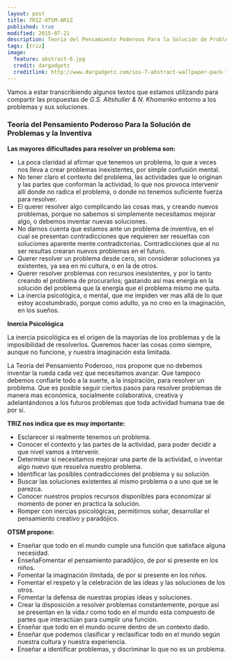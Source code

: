 ```yaml
---
layout: post
title: TRIZ-OTSM-ARIZ
published: true
modified: 2015-07-21
description: Teoría del Pensamiento Poderoso Para la Solución de Problemas y la Inventiva
tags: [triz]
image:
  feature: abstract-8.jpg
  credit: dargadgetz
  creditlink: http://www.dargadgetz.com/ios-7-abstract-wallpaper-pack-for-iphone-5-and-ipod-touch-retina/
---
```


Vamos a estar transcribiendo algunos textos que estamos utilizando para compartir las propuestas de *G.S. Altshuller & N. Khomenko* entorno a los problemas y sus soluciones.

### Teoría del Pensamiento Poderoso Para la Solución de Problemas y la Inventiva


**Las mayores dificultades para resolver un problema son:**

* La poca claridad al afirmar que tenemos un problema, lo que a veces nos lleva a crear problemas inexistentes, por simple confusión mental.
* No tener claro el contexto del problema, las actividades que lo originan y las partes que conforman la actividad, lo que nos provoca intervenir allí donde no radica el problema, o donde no tenemos suficiente fuerza para resolver.
* El querer resolver algo complicando las cosas mas, y creando nuevos problemas, porque no sabemos si simplemente necesitamos mejorar algo, o debemos inventar nuevas soluciones.
* No darnos cuenta que estamos ante un problema de inventiva, en el cual se presentan contradicciones que requieren ser resueltas con soluciones aparente mente contradictorias. Contradicciones que al no ser resultas crearan nuevos problemas en el futuro.
* Querer resolver un problema desde cero, sin considerar soluciones ya existentes, ya sea en mi cultura, o en la de otros.
* Querer resolver problemas con recursos inexistentes, y por lo tanto creando el problema de procurarlos; gastando así mas energía en la solución del problema que la energía que el problema mismo me quita.
* La inercia psicológica, o mental, que me impiden ver mas allá de lo que estoy acostumbrado, porque como adulto, ya no creo en la imaginación, en los sueños.


**Inercia Psicológica**

La inercia psicológica es el origen de la mayorías de los problemas y de la imposibilidad de resolverlos. Queremos hacer las cosas como siempre, aunque no funcione, y nuestra imaginación esta limitada.

La Teoría del Pensamiento Poderoso, nos propone que no debemos inventar la rueda cada vez que necesitamos avanzar. Que tampoco debemos confiarle todo a la suerte, a la inspiración, para resolver un problema. Que es posible seguir ciertos pasos  para  resolver problemas de manera mas económica, socialmente colaborativa, creativa y adelantándonos a los futuros problemas que toda actividad humana trae de por si.


**TRIZ nos indica que es muy importante:**

* Esclarecer si realmente tenemos un problema.
* Conocer el contexto y las partes de la actividad, para poder decidir a que nivel vamos a intervenir.
* Determinar si necesitamos mejorar una parte de la actividad, o inventar algo nuevo que resuelva nuestro problema.
* Identificar las posibles contradicciones del problema y su solución.
* Buscar las soluciones existentes al mismo problema o a uno que se le parezca.
* Conocer nuestros propios recursos disponibles para economizar al momento de poner en practica la solución.
* Romper con inercias psicológicas, permitirnos soñar, desarrollar el pensamiento creativo y paradójico.

**OTSM propone:**

* Enseñar que todo en el mundo cumple una función que satisface alguna necesidad.
* EnseñaFomentar el pensamiento paradójico, de por si presente en los niños.
* Fomentar la imaginación ilimitada, de por si presente en los niños.
* Fomentar el respeto y la celebración de las ideas y las soluciones de los otros.
* Fomentar la defensa de nuestras propias ideas y soluciones.
* Crear la disposición a resolver problemas constantemente, porque así se presentan en la vida.r como todo en el mundo esta compuesto de partes que interactúan para cumplir una función.
* Enseñar que todo en el mundo ocurre dentro de un contexto dado.
* Enseñar que podemos clasificar y reclasificar todo en el mundo según nuestra cultura y nuestra experiencia.
* Enseñar a identificar problemas, y discriminar lo que no es un problema.

